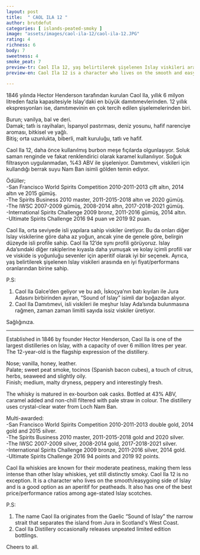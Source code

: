 ```yaml
---
layout: post
title:  " CAOL ILA 12 "
author: brutdefut
categories: [ islands-peated-smoky ]
image: "assets/images/caol-ila-12/caol-ila-12.JPG"
rating: 4
richness: 6
body: 7
sweetness: 4
smoke_peat: 7
preview-tr: Caol Ila 12, yaş belirtilerek şişelenen Islay viskileri arasında en iyi fiyat/performans oranlarından birine sahip.                 
preview-en: Caol Ila 12 is a character who lives on the smooth and easygoing side of Islay.               
     
---
```


1846 yılında Hector Henderson tarafından kurulan Caol Ila, yıllık 6 milyon litreden fazla kapasitesiyle Islay'daki en büyük damıtımevlerinden. 12 yıllık ekspresyonları ise, damıtımevinin en çok tercih edilen şişelemelerinden biri. 

Burun; vanilya, bal ve deri.   
Damak; tatlı is rayihaları, İspanyol pastırması, deniz yosunu, hafif narenciye aroması, bitkisel ve yağlı.  
Bitiş; orta uzunlukta, biberli, malt kuruluğu, tatlı ve hafif.    

Caol Ila 12, daha önce kullanılmış burbon meşe fıçılarda olgunlaşıyor. Soluk saman renginde ve fakat renklendirici olarak karamel kullanılıyor. Soğuk filtrasyon uygulanmadan, %43 ABV ile şişeleniyor. Damıtımevi, viskileri için kullandığı berrak suyu Nam Ban isimli gölden temin ediyor.  

Ödüller;  
-San Francisco World Spirits Competition 2010-2011-2013 çift altın, 2014 altın ve 2015 gümüş.  
-The Spirits Business 2010 master, 2011-2015-2018 altın ve 2020 gümüş.    
-The IWSC 2007-2009 gümüş, 2008-2014 altın, 2017-2018-2021 gümüş.  
-International Spirits Challenge 2009 bronz, 2011-2016 gümüş, 2014 altın.  
-Ultimate Spirits Challenge 2016 94 puan ve 2019 92 puan.    

Caol Ila, orta seviyede isli yapılara sahip viskiler üretiyor. Bu da onları diğer Islay viskilerine göre daha az yoğun, ancak yine de genele göre, belirgin düzeyde isli profile sahip. Caol Ila 12’de synı profili görüyoruz. Islay Ada’sındaki diğer rakiplerine kıyasla daha yumuşak ve kolay içimli profili var ve viskide is yoğunluğu sevenler için aperitif olarak iyi bir seçenek. Ayrıca, yaş belirtilerek şişelenen Islay viskileri arasında en iyi fiyat/performans oranlarından birine sahip.  

P.S:   
1. Caol Ila Galce’den geliyor ve bu adı, İskoçya’nın batı kıyıları ile Jura Adasını birbirinden ayıran, “Sound of Islay” isimli dar boğazdan alıyor.   
2. Caol Ila Damıtımevi, isli viskileri ile meşhur Islay Ada’sında bulunmasına rağmen, zaman zaman limitli sayıda issiz viskiler üretiyor.  

Sağlığınıza.          
   
-----------------------------------------------

<p id="english"></p>

Established in 1846 by founder Hector Henderson, Caol Ila is one of the largest distilleries on Islay, with a capacity of over 6 million litres per year. The 12-year-old is the flagship expression of the distillery. 
 
Nose; vanilla, honey, leather.  
Palate; sweet peat smoke, tocinos (Spanish bacon cubes), a touch of citrus, herbs, seaweed and slightly oily.   
Finish; medium, malty dryness, peppery and interestingly fresh.     

The whisky is matured in ex-bourbon oak casks. Bottled at 43% ABV, caramel added and non-chill filtered with pale straw in colour. The distillery uses crystal-clear water from Loch Nam Ban.  
     
Multi-awarded:    
-San Francisco World Spirits Competition 2010-2011-2013 double gold, 2014 gold and 2015 silver.  
-The Spirits Business 2010 master, 2011-2015-2018 gold and 2020 silver.    
-The IWSC 2007-2009 silver, 2008-2014 gold, 2017-2018-2021 silver.  
-International Spirits Challenge 2009 bronze, 2011-2016 silver, 2014 gold.  
-Ultimate Spirits Challenge 2016 94 points and 2019 92 points.    

Caol Ila whiskies are known for their moderate peatiness, making them less intense than other Islay whiskies, yet still distinctly smoky. Caol Ila 12 is no exception. It is a character who lives on the smooth/easygoing side of Islay and is a good option as an aperitif for peatheads. It also has one of the best price/performance ratios among age-stated Islay scotches. 

P.S:  
1. The name Caol Ila originates from the Gaelic “Sound of Islay” the narrow strait that separates the island from Jura in Scotland's West Coast.  
2. Caol Ila Distillery occasionally releases unpeated limited edition bottlings. 

Cheers to all.   

  
